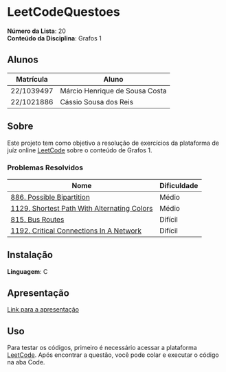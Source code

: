 # LeetCodeQuestoes

**Número da Lista**: 20<br>
**Conteúdo da Disciplina**: Grafos 1<br>

## Alunos

| Matrícula  | Aluno                          |
| ---------- | ------------------------------ |
| 22/1039497 | Márcio Henrique de Sousa Costa |
| 22/1021886 | Cássio Sousa dos Reis          |

## Sobre

Este projeto tem como objetivo a resolução de exercícios da plataforma de juíz online [LeetCode](https://leetcode.com/) sobre o conteúdo de Grafos 1.

### Problemas Resolvidos

| Nome                                  | Dificuldade |
| ------------------------------------- | ----------- |
| [886. Possible Bipartition](https://leetcode.com/problems/possible-bipartition/description/)                  | Médio       |
| [1129. Shortest Path With Alternating Colors](https://leetcode.com/problems/shortest-path-with-alternating-colors/description/) | Médio       |
| [815. Bus Routes](https://leetcode.com/problems/bus-routes/description/)                            | Difícil     |
| [1192. Critical Connections In A Network](https://leetcode.com/problems/critical-connections-in-a-network/description/)     | Difícil     |

## Instalação

**Linguagem**: C<br>

## Apresentação

[Link para a apresentação](https://www.youtube.com/watch?v=kbA2Pm5bSfk)

## Uso

Para testar os códigos, primeiro é necessário acessar a plataforma [LeetCode](https://leetcode.com/). Após encontrar a questão, você pode colar e executar o código na aba Code.